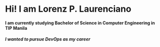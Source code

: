 # Hi! I am Lorenz P. Laurenciano


#### I am currently studying Bachelor of Science in Computer Engineering in TIP Manila


##### I wanted to pursue DevOps as my career
